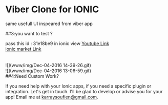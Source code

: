 # Viber Clone for IONIC 
same usefull UI inspeared from viber app   

##3:you want to test ?

pass this id : 31e18be9 in ionic view
[Youtube Link](https://www.youtube.com/watch?v=idxPS5s2sfo)<br>
[ionic market Link](https://market.ionic.io/plugins/ionicactionsheet2)<br><br><br>
![](www/img/Dec-04-2016 14-39-26.gif)<br>
![](www/img/Dec-04-2016 13-06-59.gif)<br>
##4:Need Custom Work? 

If you need help with your Ionic apps, if you need a specific plugin or integration. Let's get in touch. I'll be glad to develop or advise you for your app! Email me at karraysoufien@gmail.com.
